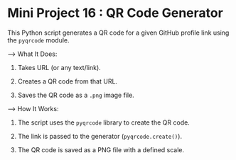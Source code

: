# Mini Project 16 : QR Code Generator
This Python script generates a QR code for a given GitHub profile link using the `pyqrcode` module.

--> What It Does:
1. Takes URL (or any text/link).

2. Creates a QR code from that URL.

3. Saves the QR code as a `.png` image file.

--> How It Works:
1. The script uses the `pyqrcode` library to create the QR code.

2. The link is passed to the generator (`pyqrcode.create()`).

3. The QR code is saved as a PNG file with a defined scale.
